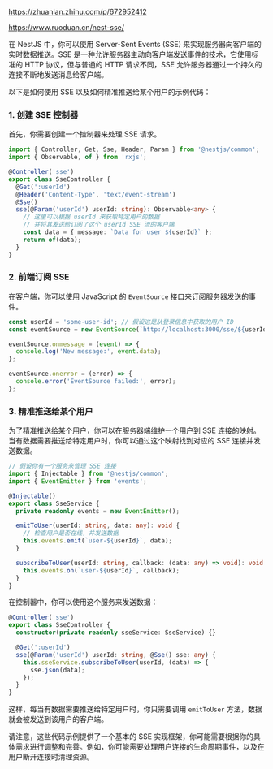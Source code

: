 https://zhuanlan.zhihu.com/p/672952412

https://www.ruoduan.cn/nest-sse/

在 NestJS 中，你可以使用 Server-Sent Events (SSE) 来实现服务器向客户端的实时数据推送。SSE 是一种允许服务器主动向客户端发送事件的技术，它使用标准的 HTTP 协议，但与普通的 HTTP 请求不同，SSE 允许服务器通过一个持久的连接不断地发送消息给客户端。

以下是如何使用 SSE 以及如何精准推送给某个用户的示例代码：

### 1. 创建 SSE 控制器

首先，你需要创建一个控制器来处理 SSE 请求。

```typescript
import { Controller, Get, Sse, Header, Param } from '@nestjs/common';
import { Observable, of } from 'rxjs';

@Controller('sse')
export class SseController {
  @Get(':userId')
  @Header('Content-Type', 'text/event-stream')
  @Sse()
  sse(@Param('userId') userId: string): Observable<any> {
    // 这里可以根据 userId 来获取特定用户的数据
    // 并将其发送给订阅了这个 userId SSE 流的客户端
    const data = { message: `Data for user ${userId}` };
    return of(data);
  }
}
```

### 2. 前端订阅 SSE

在客户端，你可以使用 JavaScript 的 `EventSource` 接口来订阅服务器发送的事件。

```javascript
const userId = 'some-user-id'; // 假设这是从登录信息中获取的用户 ID
const eventSource = new EventSource(`http://localhost:3000/sse/${userId}`);

eventSource.onmessage = (event) => {
  console.log('New message:', event.data);
};

eventSource.onerror = (error) => {
  console.error('EventSource failed:', error);
};
```

### 3. 精准推送给某个用户

为了精准推送给某个用户，你可以在服务器端维护一个用户到 SSE 连接的映射。当有数据需要推送给特定用户时，你可以通过这个映射找到对应的 SSE 连接并发送数据。

```typescript
// 假设你有一个服务来管理 SSE 连接
import { Injectable } from '@nestjs/common';
import { EventEmitter } from 'events';

@Injectable()
export class SseService {
  private readonly events = new EventEmitter();

  emitToUser(userId: string, data: any): void {
    // 检查用户是否在线，并发送数据
    this.events.emit(`user-${userId}`, data);
  }

  subscribeToUser(userId: string, callback: (data: any) => void): void {
    this.events.on(`user-${userId}`, callback);
  }
}
```

在控制器中，你可以使用这个服务来发送数据：

```typescript
@Controller('sse')
export class SseController {
  constructor(private readonly sseService: SseService) {}

  @Get(':userId')
  sse(@Param('userId') userId: string, @Sse() sse: any) {
    this.sseService.subscribeToUser(userId, (data) => {
      sse.json(data);
    });
  }
}
```

这样，每当有数据需要推送给特定用户时，你只需要调用 `emitToUser` 方法，数据就会被发送到该用户的客户端。

请注意，这些代码示例提供了一个基本的 SSE 实现框架，你可能需要根据你的具体需求进行调整和完善。例如，你可能需要处理用户连接的生命周期事件，以及在用户断开连接时清理资源。
